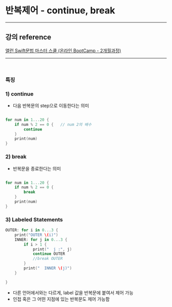 # 반복제어 - continue, break

---

## 강의 reference

[앨런 Swift문법 마스터 스쿨 (온라인 BootCamp - 2개월과정)](https://www.inflearn.com/course/스위프트-문법-마스터-스쿨/dashboard)

---

<br>

### 특징

### 1) continue

- 다음 반복문의 step으로 이동한다는 의미

```swift

for num in 1...20 {
    if num % 2 == 0 {   // num 2의 배수
        continue
    }
    print(num)
}
```

### 2) break

- 반복문을 종료한다는 의미

```swift

for num in 1...20 {
    if num % 2 == 0 {
        break
    }
    print(num)
}
```

### 3) Labeled Statements

```swift
OUTER: for i in 0...3 {
    print("OUTER \(i)")
    INNER: for j in 0...3 {
        if i > 1 {
            print("  j :", j)
            continue OUTER
            //break OUTER
        }
        print("  INNER \(j)")
    }

}
```

- 다른 언어에서와는 다르게, label 값을 반복문에 붙여서 제어 가능
- 인접 혹은 그 어떤 지점에 있는 반복문도 제어 가능함
